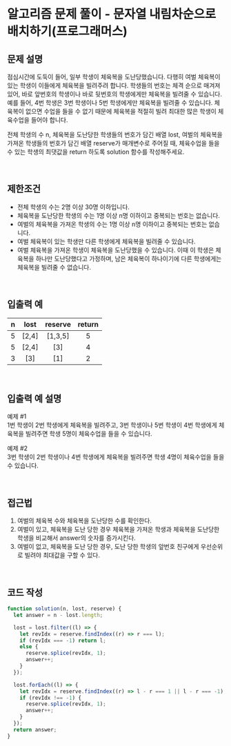 # 알고리즘 문제 풀이 - 문자열 내림차순으로 배치하기(프로그래머스)

## 문제 설명

점심시간에 도둑이 들어, 일부 학생이 체육복을 도난당했습니다. 다행히 여벌 체육복이 있는 학생이 이들에게 체육복을 빌려주려 합니다. 학생들의 번호는 체격 순으로 매겨져 있어, 바로 앞번호의 학생이나 바로 뒷번호의 학생에게만 체육복을 빌려줄 수 있습니다. 예를 들어, 4번 학생은 3번 학생이나 5번 학생에게만 체육복을 빌려줄 수 있습니다. 체육복이 없으면 수업을 들을 수 없기 때문에 체육복을 적절히 빌려 최대한 많은 학생이 체육수업을 들어야 합니다.

전체 학생의 수 n, 체육복을 도난당한 학생들의 번호가 담긴 배열 lost, 여벌의 체육복을 가져온 학생들의 번호가 담긴 배열 reserve가 매개변수로 주어질 때, 체육수업을 들을 수 있는 학생의 최댓값을 return 하도록 solution 함수를 작성해주세요.

<br />

## 제한조건

- 전체 학생의 수는 2명 이상 30명 이하입니다.
- 체육복을 도난당한 학생의 수는 1명 이상 n명 이하이고 중복되는 번호는 없습니다.
- 여벌의 체육복을 가져온 학생의 수는 1명 이상 n명 이하이고 중복되는 번호는 없습니다.
- 여벌 체육복이 있는 학생만 다른 학생에게 체육복을 빌려줄 수 있습니다.
- 여벌 체육복을 가져온 학생이 체육복을 도난당했을 수 있습니다. 이때 이 학생은 체육복을 하나만 도난당했다고 가정하며, 남은 체육복이 하나이기에 다른 학생에게는 체육복을 빌려줄 수 없습니다.

<br />

## 입출력 예

|  n  | lost  | reserve | return |
| :-: | :---: | :-----: | :----: |
|  5  | [2,4] | [1,3,5] |   5    |
|  5  | [2,4] |   [3]   |   4    |
|  3  |  [3]  |   [1]   |   2    |

<br />

## 입출력 예 설명

예제 #1<br />
1번 학생이 2번 학생에게 체육복을 빌려주고, 3번 학생이나 5번 학생이 4번 학생에게 체육복을 빌려주면 학생 5명이 체육수업을 들을 수 있습니다.

예제 #2<br />
3번 학생이 2번 학생이나 4번 학생에게 체육복을 빌려주면 학생 4명이 체육수업을 들을 수 있습니다.

<br />

## 접근법

1. 여벌의 체육복 수와 체육복을 도난당한 수를 확인한다.
2. 여벌이 있고, 체육복을 도난 당한 경우 체육복을 가져온 학생과 체육복을 도난당한 학생을 비교해서 answer의 숫자를 증가시킨다.
3. 여벌이 없고, 체육복을 도난 당한 경우, 도난 당한 학생의 앞번호 친구에게 우선순위로 빌려야 최대값을 구할 수 있다.

<br />

## 코드 작성

```js
function solution(n, lost, reserve) {
  let answer = n - lost.length;

  lost = lost.filter((l) => {
    let revIdx = reserve.findIndex((r) => r === l);
    if (revIdx === -1) return l;
    else {
      reserve.splice(revIdx, 1);
      answer++;
    }
  });

  lost.forEach((l) => {
    let revIdx = reserve.findIndex((r) => l - r === 1 || l - r === -1);
    if (revIdx !== -1) {
      reserve.splice(revIdx, 1);
      answer++;
    }
  });
  return answer;
}
```

<br />
